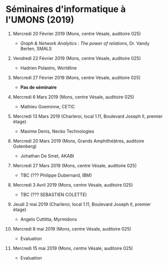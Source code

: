 # Séminaires d'informatique à l'UMONS (2019)

<!--- A l'issue de ces séminaires, les étudiants seront en mesure de comprendre différents concepts/outils émergents dans le domaine informatique au sens large ainsi que l'importance qu'il faut accorder aux activités de veille technologique. -->


1.	Mercredi 20 Février 2019 (Mons, centre Vésale, auditoire 025)
	* *Graph & Network Analytics : The power of relations*, Dr. Vandy Berten, SMALS 

2.  Vendredi 22 Février 2019 (Mons, centre Vésale, auditoire 025)

	*	Hadrien Polastro, Worldline

2.	Mercredi 27 Février 2019 (Mons, centre Vésale, auditoire 025)

	*	**Pas de séminaire**

3.	Mercredi 6 Mars 2019 (Mons, centre Vésale, auditoire 025)

	*	Mathieu Goeminne, CETIC 

4.	Mercredi 13 Mars 2019 (Charleroi, local 1.11, Boulevard Joseph II, premier étage)

	*	Maxime Denis, Necko Technologies

5.	Mercredi 20 Mars 2019 (Mons, Grands Amphithéâtres, auditoire Gutenberg)

	*	Johathan De Smet, AKABI

6.	Mercredi 27 Mars 2019 (Mons, centre Vésale, auditoire 025)

	*	TBC  (??? Philippe Dubernard, IBM)

7.	Mercredi 3 Avril 2019 (Mons, centre Vésale, auditoire 025)
	
	*	TBC (??? SEBASTIEN COLETTE)

8. 	Jeudi 2 mai 2019 (Charleroi, local 1.11, Boulevard Joseph II, premier étage)

	*	Angelo Cuttitta, Myrmidons

9.	Mercredi 8 mai 2019 (Mons, centre Vésale, auditoire 025)

	*	Evaluation

10.	Mercredi 15 mai 2019 (Mons, centre Vésale, auditoire 025)

	*	Evaluation

